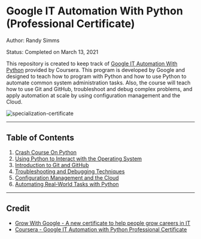 # Google IT Automation With Python (Professional Certificate)

Author: Randy Simms

Status: Completed on March 13, 2021

This repository is created to keep track of [Google IT Automation With Python](https://www.coursera.org/professional-certificates/google-it-automation) provided by Coursera. This program is developed by Google and designed to teach how to program with Python and how to use Python to automate common system administration tasks. Also, the course will teach how to use Git and GitHub, troubleshoot and debug complex problems, and apply automation at scale by using configuration management and the Cloud.

![specialization-certificate](https://github.com/randysimms/pythonWithOScourse/blob/main/Google_IT_Automation_with_Python_CERTIFICATE.jpg)

---

## Table of Contents

1. [Crash Course On Python](https://github.com/randysimms/google-it-automation-with-python/1-crash-course-on-python)
2. [Using Python to Interact with the Operating System](https://github.com/randysimms/google-it-automation-with-python/2-using-python-with-the-os)
3. [Introduction to Git and GitHub](https://github.com/randysimms/google-it-automation-with-python/3-intro-to-git-and-github)
4. [Troubleshooting and Debugging Techniques](https://github.com/randysimms/google-it-automation-with-python/4-troubleshooting-and-debugging)
5. [Configuration Management and the Cloud](https://github.com/randysimms/google-it-automation-with-python/5-config-management-and-the-cloud)
6. [Automating Real-World Tasks with Python](https://github.com/randysimms/google-it-automation-with-python/6-automating-with-python)

---

## Credit

* [Grow With Google - A new certificate to help people grow careers in IT](https://www.blog.google/outreach-initiatives/grow-with-google/new-certificate-help-people-grow-careers/)
* [Coursera - Google IT Automation with Python Professional Certificate](https://www.coursera.org/professional-certificates/google-it-automation#courses)  